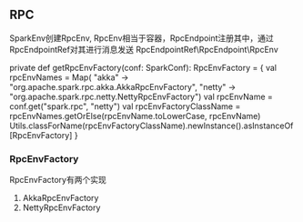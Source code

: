 ## RPC
SparkEnv创建RpcEnv,
RpcEnv相当于容器，RpcEndpoint注册其中，通过RpcEndpointRef对其进行消息发送
RpcEndpointRef\RpcEndpoint\RpcEnv

  private def getRpcEnvFactory(conf: SparkConf): RpcEnvFactory = {
    val rpcEnvNames = Map(
      "akka" -> "org.apache.spark.rpc.akka.AkkaRpcEnvFactory",
      "netty" -> "org.apache.spark.rpc.netty.NettyRpcEnvFactory")
    val rpcEnvName = conf.get("spark.rpc", "netty")
    val rpcEnvFactoryClassName = rpcEnvNames.getOrElse(rpcEnvName.toLowerCase, rpcEnvName)
    Utils.classForName(rpcEnvFactoryClassName).newInstance().asInstanceOf[RpcEnvFactory]
  }

### RpcEnvFactory
RpcEnvFactory有两个实现
1. AkkaRpcEnvFactory
2. NettyRpcEnvFactory



